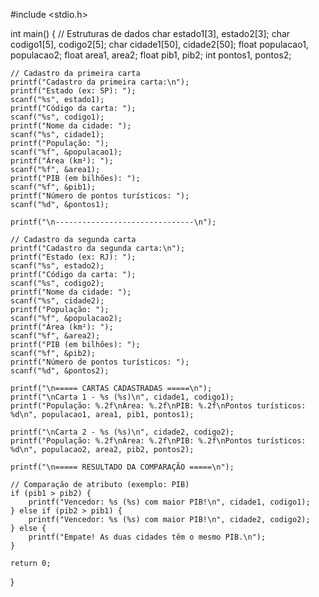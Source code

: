 #include <stdio.h>

int main() {
    // Estruturas de dados
    char estado1[3], estado2[3];
    char codigo1[5], codigo2[5];
    char cidade1[50], cidade2[50];
    float populacao1, populacao2;
    float area1, area2;
    float pib1, pib2;
    int pontos1, pontos2;

    // Cadastro da primeira carta
    printf("Cadastro da primeira carta:\n");
    printf("Estado (ex: SP): ");
    scanf("%s", estado1);
    printf("Código da carta: ");
    scanf("%s", codigo1);
    printf("Nome da cidade: ");
    scanf("%s", cidade1);
    printf("População: ");
    scanf("%f", &populacao1);
    printf("Área (km²): ");
    scanf("%f", &area1);
    printf("PIB (em bilhões): ");
    scanf("%f", &pib1);
    printf("Número de pontos turísticos: ");
    scanf("%d", &pontos1);

    printf("\n-------------------------------\n");

    // Cadastro da segunda carta
    printf("Cadastro da segunda carta:\n");
    printf("Estado (ex: RJ): ");
    scanf("%s", estado2);
    printf("Código da carta: ");
    scanf("%s", codigo2);
    printf("Nome da cidade: ");
    scanf("%s", cidade2);
    printf("População: ");
    scanf("%f", &populacao2);
    printf("Área (km²): ");
    scanf("%f", &area2);
    printf("PIB (em bilhões): ");
    scanf("%f", &pib2);
    printf("Número de pontos turísticos: ");
    scanf("%d", &pontos2);

    printf("\n===== CARTAS CADASTRADAS =====\n");
    printf("\nCarta 1 - %s (%s)\n", cidade1, codigo1);
    printf("População: %.2f\nÁrea: %.2f\nPIB: %.2f\nPontos turísticos: %d\n", populacao1, area1, pib1, pontos1);

    printf("\nCarta 2 - %s (%s)\n", cidade2, codigo2);
    printf("População: %.2f\nÁrea: %.2f\nPIB: %.2f\nPontos turísticos: %d\n", populacao2, area2, pib2, pontos2);

    printf("\n===== RESULTADO DA COMPARAÇÃO =====\n");

    // Comparação de atributo (exemplo: PIB)
    if (pib1 > pib2) {
        printf("Vencedor: %s (%s) com maior PIB!\n", cidade1, codigo1);
    } else if (pib2 > pib1) {
        printf("Vencedor: %s (%s) com maior PIB!\n", cidade2, codigo2);
    } else {
        printf("Empate! As duas cidades têm o mesmo PIB.\n");
    }

    return 0;
}
